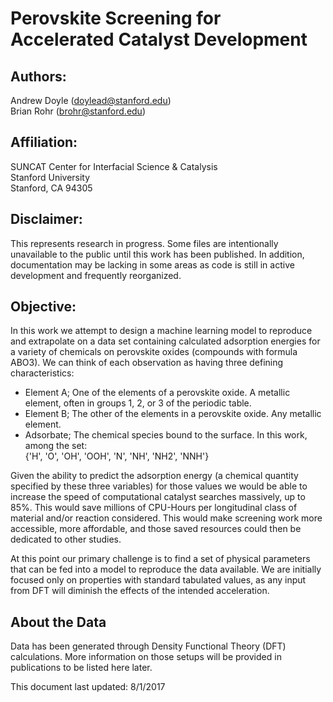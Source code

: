 # Perovskite Screening for Accelerated Catalyst Development
## Authors: 
Andrew Doyle (doylead@stanford.edu)  
Brian Rohr (brohr@stanford.edu)

## Affiliation: 
SUNCAT Center for Interfacial Science & Catalysis  
Stanford University  
Stanford, CA 94305

## Disclaimer:
This represents research in progress.  Some files are intentionally unavailable to the public until this work has been published.  In addition, documentation may be lacking in some areas as code is still in active development and frequently reorganized.

## Objective:
In this work we attempt to design a machine learning model to reproduce and extrapolate on a data set containing calculated adsorption energies for a variety of chemicals on perovskite oxides (compounds with formula ABO3).  We can think of each observation as having three defining characteristics:
* Element A; One of the elements of a perovskite oxide.  A metallic element, often in groups 1, 2, or 3 of the periodic table.
* Element B; The other of the elements in a perovskite oxide.  Any metallic element.
* Adsorbate; The chemical species bound to the surface.  In this work, among the set:  
{'H', 'O', 'OH', 'OOH', 'N', 'NH', 'NH2', 'NNH'}

Given the ability to predict the adsorption energy (a chemical quantity specified by these three variables) for those values we would be able to increase the speed of computational catalyst searches massively, up to 85%.  This would save millions of CPU-Hours per longitudinal class of material and/or reaction considered.  This would make screening work more accessible, more affordable, and those saved resources could then be dedicated to other studies.

At this point our primary challenge is to find a set of physical parameters that can be fed into a model to reproduce the data available.  We are initially focused only on properties with standard tabulated values, as any input from DFT will diminish the effects of the intended acceleration.

## About the Data
Data has been generated through Density Functional Theory (DFT) calculations.  More information on those setups will be provided in publications to be listed here later.

This document last updated: 8/1/2017
